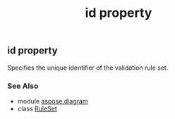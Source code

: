 ﻿---
title: id property
second_title: Aspose.Diagram for Python via .NET API References
description: 
type: docs
weight: 50
url: /python-net/aspose.diagram/ruleset/id/
is_root: false
---

## id property


Specifies the unique identifier of the validation rule set.

### See Also
* module [aspose.diagram](../../)
* class [RuleSet](/diagram/python-net/aspose.diagram/ruleset)
